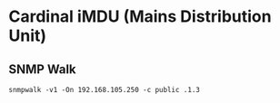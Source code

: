 # Cardinal iMDU (Mains Distribution Unit)

## SNMP Walk

```
snmpwalk -v1 -On 192.168.105.250 -c public .1.3
```